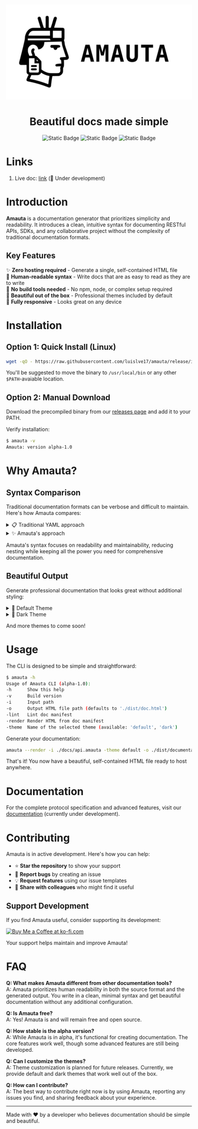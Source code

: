 <div align="center">
  
![logo](https://github.com/luislve17/amauta/raw/refs/heads/main/assets/amauta-banner.svg)

<h1>
  Beautiful docs made simple
</h1>

![Static Badge](https://img.shields.io/badge/version-alpha--1.0-2b7573)
![Static Badge](https://img.shields.io/badge/engine-go-00ADD8?logo=go)
![Static Badge](https://img.shields.io/badge/ui-html-F06529?logo=html5)

</div>

# Links

1. Live doc: [link](https://luislve17.github.io/amauta/doc#section-About%20amauta) (🚧 Under development)

# Introduction

**Amauta** is a documentation generator that prioritizes simplicity and readability. It introduces a clean, intuitive syntax for documenting RESTful APIs, SDKs, and any collaborative project without the complexity of traditional documentation formats.

## Key Features

✨ **Zero hosting required** - Generate a single, self-contained HTML file  
📝 **Human-readable syntax** - Write docs that are as easy to read as they are to write  
🚀 **No build tools needed** - No npm, node, or complex setup required  
🎨 **Beautiful out of the box** - Professional themes included by default  
📱 **Fully responsive** - Looks great on any device  

# Installation

## Option 1: Quick Install (Linux)

```bash
wget -qO - https://raw.githubusercontent.com/luislve17/amauta/release/install.sh | bash
```

You'll be suggested to move the binary to `/usr/local/bin` or any other `$PATH`-avaiable location.

## Option 2: Manual Download

Download the precompiled binary from our [releases page](https://github.com/luislve17/amauta/releases) and add it to your PATH.

Verify installation:
```zsh
$ amauta -v
Amauta: version alpha-1.0
```

# Why Amauta?

## Syntax Comparison

Traditional documentation formats can be verbose and difficult to maintain. Here's how Amauta compares:

<details>
  <summary>📋 Traditional YAML approach</summary>

  ```yaml
openapi: 3.1.0
info:
  title: Users API
  version: 1.0.0
  description: Endpoints related to user operations
tags:
  - name: api
    description: public, internal

paths:
  /v1/users:
    post:
      summary: Create a new user
      tags: [api]
      requestBody:
        required: true
        content:
          application/json:
            schema:
              type: object
              properties:
                profile:
                  $ref: '#/components/schemas/UserProfile'
                metadata:
                  type: object
                  description: Tracking info
                  properties:
                    source:
                      type: string
                      description: Origin of signup
                    labels:
                      type: array
                      items:
                        type: string
                      description: Internal labels
                    status:
                      type: string
                      nullable: true
                      enum: [active, inactive, archived]
                      deprecated: true
                      description: User status
              required: [profile]
            example:
              profile:
                name: Jane Doe
                email: jane@example.com
                gender: female
              metadata:
                source: newsletter
                tags: [beta, test]
      parameters:
        - name: Authorization
          in: header
          required: true
          schema:
            type: string
          description: Bearer token. This is only the field's description
      responses:
        '200':
          description: OK

components:
  schemas:
    UserProfile:
      type: object
      properties:
        name:
          type: string
          description: User's name
        email:
          type: string
          description: User's email
        timezone:
          type: string
          format: datetime
          description: User's timezone
  ```
  
</details>

<details>
  <summary>✨ Amauta's approach</summary>

  ```
[[Users@api#public,internal]]
group: api
summary: Endpoints related to user operations

[request@POST:/v1/users]
summary: Create a new user  
contentType: application/json  

header@object: Authentication and request headers
header.Authorization@str#internal: Bearer token

body@object: Request payload
body.profile@user_profile: Main user information
body.metadata@object: Tracking info
body.metadata.source?str#internal: Origin of signup
body.metadata.labels?str[]#internal: Internal labels  
body.metadata.status@enum[active,inactive,archived]|null#deprecated: User status

example: <ref@example:create_user>

[ref@schema:user_profile]
name@str: User's name  
email@str: User's email  
timezone@custom:datetime: User's timezone

[ref@example:create_user]
profile.name: Jane Doe  
profile.email: jane@example.com  
profile.gender: female  
metadata.source: newsletter  
metadata.tags: [beta, test]
  ```
</details>

Amauta's syntax focuses on readability and maintainability, reducing nesting while keeping all the power you need for comprehensive documentation.

## Beautiful Output

Generate professional documentation that looks great without additional styling:

<details>
<summary>🎨 Default Theme</summary>
  
`amauta --render -i ./dist/manifest.amauta -theme default`

<img width="1689" height="1068" alt="Default theme desktop view" src="https://github.com/user-attachments/assets/af95e9a0-2615-409c-a7f3-bd3ec3217929" />
<img width="649" height="1043" alt="Default theme mobile view" src="https://github.com/user-attachments/assets/49e6bbbb-9152-4c54-b751-9e96f8189051" />

</details>

<details>
<summary>🌙 Dark Theme</summary>

`amauta --render -i ./dist/manifest.amauta -theme dark`

<img width="1689" height="1068" alt="Dark theme desktop view" src="https://github.com/user-attachments/assets/d842c3cb-1844-4e02-a98e-3eb0e296c5b2" />
<img width="649" height="1043" alt="Dark theme mobile view" src="https://github.com/user-attachments/assets/f55fddb9-a675-45e1-9bed-9a8a7671f95e" />
  
</details>

And more themes to come soon!

# Usage

The CLI is designed to be simple and straightforward:

```bash
$ amauta -h
Usage of Amauta CLI (alpha-1.0):
-h      Show this help
-v      Build version
-i      Input path
-o      Output HTML file path (defaults to './dist/doc.html')
-lint   Lint doc manifest
-render Render HTML from doc manifest
-theme  Name of the selected theme (available: 'default', 'dark')
```

Generate your documentation:
```bash
amauta --render -i ./docs/api.amauta -theme default -o ./dist/documentation.html
```

That's it! You now have a beautiful, self-contained HTML file ready to host anywhere.

# Documentation

For the complete protocol specification and advanced features, visit our [documentation](https://luislve17.github.io/amauta/doc) (currently under development).

# Contributing

Amauta is in active development. Here's how you can help:

- ⭐ **Star the repository** to show your support
- 🐛 **Report bugs** by creating an issue
- 💡 **Request features** using our issue templates  
- 📢 **Share with colleagues** who might find it useful

## Support Development

If you find Amauta useful, consider supporting its development:

<a href='https://ko-fi.com/Q5Q0P976H' target='_blank'><img height='36' style='border:0px;height:36px;' src='https://storage.ko-fi.com/cdn/kofi6.png?v=6' border='0' alt='Buy Me a Coffee at ko-fi.com' /></a>

Your support helps maintain and improve Amauta!

# FAQ

**Q: What makes Amauta different from other documentation tools?**  
A: Amauta prioritizes human readability in both the source format and the generated output. You write in a clean, minimal syntax and get beautiful documentation without any additional configuration.

**Q: Is Amauta free?**  
A: Yes! Amauta is and will remain free and open source.

**Q: How stable is the alpha version?**  
A: While Amauta is in alpha, it's functional for creating documentation. The core features work well, though some advanced features are still being developed.

**Q: Can I customize the themes?**  
A: Theme customization is planned for future releases. Currently, we provide default and dark themes that work well out of the box.

**Q: How can I contribute?**  
A: The best way to contribute right now is by using Amauta, reporting any issues you find, and sharing feedback about your experience.

---

Made with ❤️ by a developer who believes documentation should be simple and beautiful.
